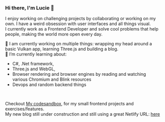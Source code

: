 ### Hi there, I'm Lucie 👋

I enjoy working on challenging projects by collaborating or working on my own. I have a weird obsession with user interfaces and all things visual.<br>
I currently work as a Frontend Developer and solve cool problems that help people, making the world more open every day. 
<br>

🔭 I am currently working on multiple things: wrapping my head around a basic Vulkan app, learning Three.js and building a blog.<br>
🌱 I’m currently learning about:
- C#, .Net framework,
- Three.js and WebGL,
- Browser rendering and browser engines by reading and watching various Chromium and Blink resources
- Devops and random backend things

<br>

Checkout [My codesandbox](https://codesandbox.io/u/Cats-n-coffee), for my small frontend projects and exercises/features.<br>
My new blog still under construction and still using a great Netlify URL: [here](https://thunderous-entremet-b9494d.netlify.app/)<br>
<!--
**Cats-n-coffee/Cats-n-coffee** is a ✨ _special_ ✨ repository because its `README.md` (this file) appears on your GitHub profile.

Here are some ideas to get you started:

- 🔭 I’m currently working on ...
- 🌱 I’m currently learning ...
- 👯 I’m looking to collaborate on ...
- 🤔 I’m looking for help with ...
- 💬 Ask me about ...
- 📫 How to reach me: ...
- 😄 Pronouns: ...
- ⚡ Fun fact: ...
-->
